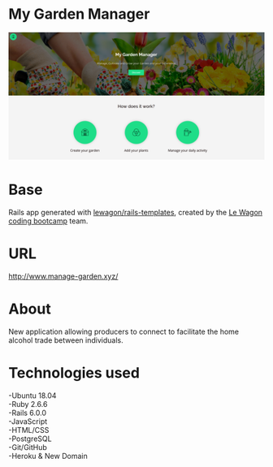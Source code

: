 # My Garden Manager
 ![Screenshot from 2020-07-07 19-47-44](https://github.com/AndyRama/rails-garden-manager/blob/master/My%20garden%20Manager.PNG)  
 
# Base
Rails app generated with [lewagon/rails-templates](https://github.com/lewagon/rails-templates), created by the [Le Wagon coding bootcamp](https://www.lewagon.com) team.

# URL  
http://www.manage-garden.xyz/

# About
New application allowing producers to connect to facilitate the home alcohol trade between individuals.

# Technologies used
-Ubuntu 18.04  
-Ruby 2.6.6  
-Rails 6.0.0  
-JavaScript  
-HTML/CSS  
-PostgreSQL  
-Git/GitHub  
-Heroku & New Domain  

 
